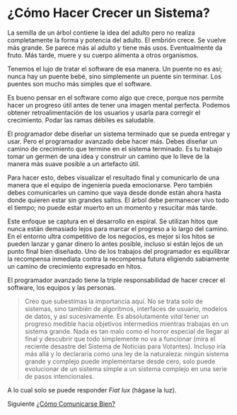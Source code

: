 # ¿Cómo Hacer Crecer un Sistema?
[//]: # (Version:1.0.1)
La semilla de un árbol contiene la idea del adulto pero no realiza completamente la forma y potencia del adulto. El embrión crece. Se vuelve más grande. Se parece más al adulto y tiene más usos. Eventualmente da fruto. Más tarde, muere y su cuerpo alimenta a otros organismos.

Tenemos el lujo de tratar el software de esa manera. Un puente no es así; nunca hay un puente bebé, sino simplemente un puente sin terminar. Los puentes son mucho más simples que el software.

Es bueno pensar en el software como algo que crece, porque nos permite hacer un progreso útil antes de tener una imagen mental perfecta. Podemos obtener retroalimentación de los usuarios y usarla para corregir el crecimiento. Podar las ramas débiles es saludable.

El programador debe diseñar un sistema terminado que se pueda entregar y usar. Pero el programador avanzado debe hacer más. Debes diseñar un camino de crecimiento que termine en el sistema terminado. Es tu trabajo tomar un germen de una idea y construir un camino que lo lleve de la manera más suave posible a un artefacto útil.

Para hacer esto, debes visualizar el resultado final y comunicarlo de una manera que el equipo de ingeniería pueda emocionarse. Pero también debes comunicarles un camino que vaya desde donde están ahora hasta donde quieren estar sin grandes saltos. El árbol debe permanecer vivo todo el tiempo; no puede estar muerto en un momento y resucitar más tarde.

Este enfoque se captura en el desarrollo en espiral. Se utilizan hitos que nunca están demasiado lejos para marcar el progreso a lo largo del camino. En el entorno ultra competitivo de los negocios, es mejor si los hitos se pueden lanzar y ganar dinero lo antes posible, incluso si están lejos de un punto final bien diseñado. Uno de los trabajos del programador es equilibrar la recompensa inmediata contra la recompensa futura eligiendo sabiamente un camino de crecimiento expresado en hitos.

El programador avanzado tiene la triple responsabilidad de hacer crecer el software, los equipos y las personas.

> Creo que subestimas la importancia aquí. No se trata solo de sistemas, sino también de algoritmos, interfaces de usuario, modelos de datos, y así sucesivamente. Es absolutamente *vital* tener un progreso medible hacia objetivos intermedios mientras trabajas en un sistema grande. Nada es tan malo como el horror especial de llegar al final y descubrir que todo simplemente no va a funcionar (mira el reciente desastre del Sistema de Noticias para Votantes). Incluso iría más allá y lo declararía como una ley de la naturaleza: ningún sistema grande y complejo puede implementarse desde cero, solo puede evolucionar de un sistema simple a un sistema complejo en una serie de pasos intencionales.

A lo cual solo se puede responder *Fiat lux* (hágase la luz).

Siguiente [¿Cómo Comunicarse Bien?](08-How-to-Communicate-Well.md)
